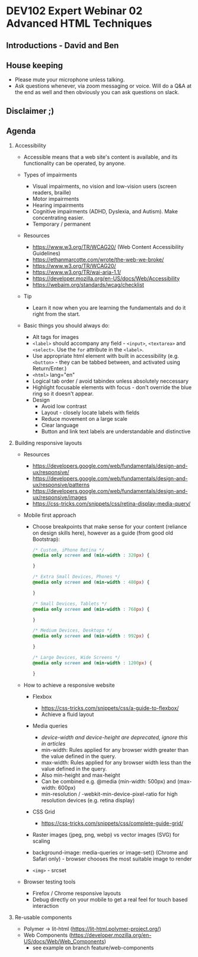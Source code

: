 # DEV102 Expert Webinar 02 Advanced HTML Techniques

## Introductions - David and Ben
## House keeping 
  - Please mute your microphone unless talking.
  - Ask questions whenever, via zoom messaging or voice. Will do a Q&A at the end as well and then obviously you can ask questions on slack.
## Disclaimer ;)  
  
## Agenda 
1. Accessibility 
    - Accessible means that a web site's content is available, and its functionality can be operated, by anyone.
    
    - Types of impairments
      - Visual impairments, no vision and low-vision users (screen readers, braille)
      - Motor impairments
      - Hearing impairments
      - Cognitive impairments (ADHD, Dyslexia, and Autism). Make concentrating easier.
      - Temporary / permanent 

    - Resources 
      - https://www.w3.org/TR/WCAG20/ (Web Content Accessibility Guidelines)
      - https://ethanmarcotte.com/wrote/the-web-we-broke/
      - https://www.w3.org/TR/WCAG20/
      - https://www.w3.org/TR/wai-aria-1.1/
      - https://developer.mozilla.org/en-US/docs/Web/Accessibility  
      - https://webaim.org/standards/wcag/checklist    

    - Tip
      - Learn it now when you are learning the fundamentals and do it right from the start. 
  
    - Basic things you should always do:    
      - Alt tags for images
      - `<label>` should accompany any field - `<input>`, `<textarea>` and `<select>`. Use the `for` attribute in the `<label>`. 
      - Use appropriate html element with built in accessibility (e.g. `<button>` - they can be tabbed between, and activated using Return/Enter.)      
      - `<html>` lang="en"
      - Logical tab order / avoid tabindex unless absolutely neccessary
      - Highlight focusable elements with focus - don't override the blue ring so it doesn't appear. 
      - Design
        - Avoid low contrast
        - Layout - closely locate labels with fields
        - Reduce movement on a large scale
        - Clear language
        - Button and link text labels are understandable and distinctive

2. Building responsive layouts 
    - Resources
      - https://developers.google.com/web/fundamentals/design-and-ux/responsive/
      - https://developers.google.com/web/fundamentals/design-and-ux/responsive/patterns
      - https://developers.google.com/web/fundamentals/design-and-ux/responsive/images
      - https://css-tricks.com/snippets/css/retina-display-media-query/
  
    - Mobile first approach   
      - Choose breakpoints that make sense for your content (reliance on design skills here), however as a guide (from good old Bootstrap): 
    
        ```css
        /* Custom, iPhone Retina */ 
        @media only screen and (min-width : 320px) {

        }

        /* Extra Small Devices, Phones */ 
        @media only screen and (min-width : 480px) {

        }

        /* Small Devices, Tablets */
        @media only screen and (min-width : 768px) {

        }

        /* Medium Devices, Desktops */
        @media only screen and (min-width : 992px) {

        }

        /* Large Devices, Wide Screens */
        @media only screen and (min-width : 1200px) {

        }
        ```

    - How to achieve a responsive website
    
      - Flexbox
        - https://css-tricks.com/snippets/css/a-guide-to-flexbox/
        - Achieve a fluid layout
    
      - Media queries
        - *device-width and device-height are deprecated, ignore this in articles*
        - min-width: Rules applied for any browser width greater than the value defined in the query.
        - max-width: Rules applied for any browser width less than the value defined in the query.
        - Also min-height and max-height
        - Can be combined e.g. @media (min-width: 500px) and (max-width: 600px) 
        - min-resolution / -webkit-min-device-pixel-ratio for high resolution devices (e.g. retina display)

      - CSS Grid
        - https://css-tricks.com/snippets/css/complete-guide-grid/

      - Raster images (jpeg, png, webp) vs vector images (SVG) for scaling

      - background-image: media-queries or image-set() (Chrome and Safari only) - browser chooses the most suitable image to render
      - `<img>` - srcset

    - Browser testing tools
      - Firefox / Chrome responsive layouts
      - Debug directly on your mobile to get a real feel for touch based interaction

3. Re-usable components
    - Polymer -> lit-html (https://lit-html.polymer-project.org/)
    - Web Components (https://developer.mozilla.org/en-US/docs/Web/Web_Components)
      - see example on branch feature/web-components